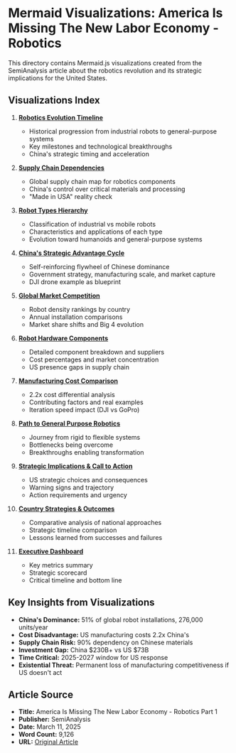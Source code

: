 # Mermaid Visualizations: America Is Missing The New Labor Economy - Robotics

This directory contains Mermaid.js visualizations created from the SemiAnalysis article about the robotics revolution and its strategic implications for the United States.

## Visualizations Index

1. **[Robotics Evolution Timeline](01-robotics-evolution-timeline.md)**
   - Historical progression from industrial robots to general-purpose systems
   - Key milestones and technological breakthroughs
   - China's strategic timing and acceleration

2. **[Supply Chain Dependencies](02-supply-chain-dependencies.md)**
   - Global supply chain map for robotics components
   - China's control over critical materials and processing
   - "Made in USA" reality check

3. **[Robot Types Hierarchy](03-robot-types-hierarchy.md)**
   - Classification of industrial vs mobile robots
   - Characteristics and applications of each type
   - Evolution toward humanoids and general-purpose systems

4. **[China's Strategic Advantage Cycle](04-china-strategic-advantage-cycle.md)**
   - Self-reinforcing flywheel of Chinese dominance
   - Government strategy, manufacturing scale, and market capture
   - DJI drone example as blueprint

5. **[Global Market Competition](05-global-market-competition.md)**
   - Robot density rankings by country
   - Annual installation comparisons
   - Market share shifts and Big 4 evolution

6. **[Robot Hardware Components](06-robot-hardware-components.md)**
   - Detailed component breakdown and suppliers
   - Cost percentages and market concentration
   - US presence gaps in supply chain

7. **[Manufacturing Cost Comparison](07-manufacturing-cost-comparison.md)**
   - 2.2x cost differential analysis
   - Contributing factors and real examples
   - Iteration speed impact (DJI vs GoPro)

8. **[Path to General Purpose Robotics](08-path-to-general-purpose-robotics.md)**
   - Journey from rigid to flexible systems
   - Bottlenecks being overcome
   - Breakthroughs enabling transformation

9. **[Strategic Implications & Call to Action](09-strategic-implications-call-to-action.md)**
   - US strategic choices and consequences
   - Warning signs and trajectory
   - Action requirements and urgency

10. **[Country Strategies & Outcomes](10-country-strategies-outcomes.md)**
    - Comparative analysis of national approaches
    - Strategic timeline comparison
    - Lessons learned from successes and failures

11. **[Executive Dashboard](11-executive-dashboard.md)**
    - Key metrics summary
    - Strategic scorecard
    - Critical timeline and bottom line

## Key Insights from Visualizations

- **China's Dominance:** 51% of global robot installations, 276,000 units/year
- **Cost Disadvantage:** US manufacturing costs 2.2x China's
- **Supply Chain Risk:** 90% dependency on Chinese materials
- **Investment Gap:** China $230B+ vs US $73B
- **Time Critical:** 2025-2027 window for US response
- **Existential Threat:** Permanent loss of manufacturing competitiveness if US doesn't act

## Article Source
- **Title:** America Is Missing The New Labor Economy - Robotics Part 1
- **Publisher:** SemiAnalysis
- **Date:** March 11, 2025
- **Word Count:** 9,126
- **URL:** [Original Article](https://semianalysis.com/2025/03/11/america-is-missing-the-new-labor-economy-robotics-part-1/)